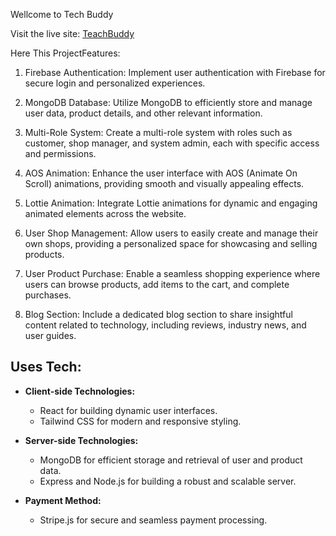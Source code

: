 
Wellcome to Tech Buddy

Visit the live site: [TeachBuddy](https://celebrated-cajeta-8cc0fc.netlify.app/) 

Here This ProjectFeatures: 

   1. Firebase Authentication:
        Implement user authentication with Firebase for secure login and personalized experiences.

  2.  MongoDB Database:
        Utilize MongoDB to efficiently store and manage user data, product details, and other relevant information.

   3. Multi-Role System:
        Create a multi-role system with roles such as customer, shop manager, and system admin, each with specific access and permissions.

   4. AOS Animation:
        Enhance the user interface with AOS (Animate On Scroll) animations, providing smooth and visually appealing effects.

   5. Lottie Animation:
        Integrate Lottie animations for dynamic and engaging animated elements across the website.

   6. User Shop Management:
        Allow users to easily create and manage their own shops, providing a personalized space for showcasing and selling products.

   7. User Product Purchase:
        Enable a seamless shopping experience where users can browse products, add items to the cart, and complete purchases.

   8. Blog Section:
        Include a dedicated blog section to share insightful content related to technology, including reviews, industry news, and user guides.
      
## Uses Tech:

- **Client-side Technologies:**
  - React for building dynamic user interfaces.
  - Tailwind CSS for modern and responsive styling.

- **Server-side Technologies:**
  - MongoDB for efficient storage and retrieval of user and product data.
  - Express and Node.js for building a robust and scalable server.

- **Payment Method:**
  - Stripe.js for secure and seamless payment processing.
